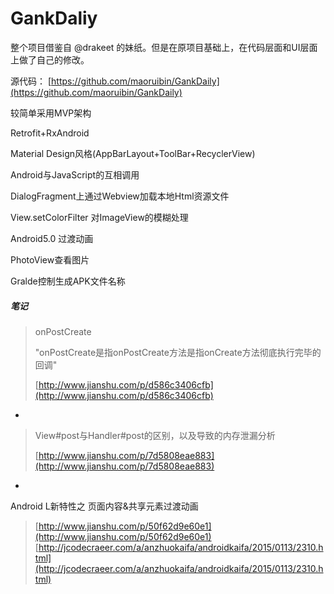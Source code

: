 # GankDaliy

整个项目借鉴自 @drakeet 的妹纸。但是在原项目基础上，在代码层面和UI层面上做了自己的修改。

源代码： [https://github.com/maoruibin/GankDaily](https://github.com/maoruibin/GankDaily)

较简单采用MVP架构

Retrofit+RxAndroid

Material Design风格(AppBarLayout+ToolBar+RecyclerView)

Android与JavaScript的互相调用

DialogFragment上通过Webview加载本地Html资源文件

View.setColorFilter 对ImageView的模糊处理

Android5.0 过渡动画

PhotoView查看图片

Gralde控制生成APK文件名称

##### 笔记
> onPostCreate 	
> 
> "onPostCreate是指onPostCreate方法是指onCreate方法彻底执行完毕的回调"
> 
> [http://www.jianshu.com/p/d586c3406cfb](http://www.jianshu.com/p/d586c3406cfb)

-
> View#post与Handler#post的区别，以及导致的内存泄漏分析	
> 
> [http://www.jianshu.com/p/7d5808eae883](http://www.jianshu.com/p/7d5808eae883)

-

Android L新特性之 页面内容&共享元素过渡动画
>[http://www.jianshu.com/p/50f62d9e60e1](http://www.jianshu.com/p/50f62d9e60e1)
> [http://jcodecraeer.com/a/anzhuokaifa/androidkaifa/2015/0113/2310.html](http://jcodecraeer.com/a/anzhuokaifa/androidkaifa/2015/0113/2310.html)